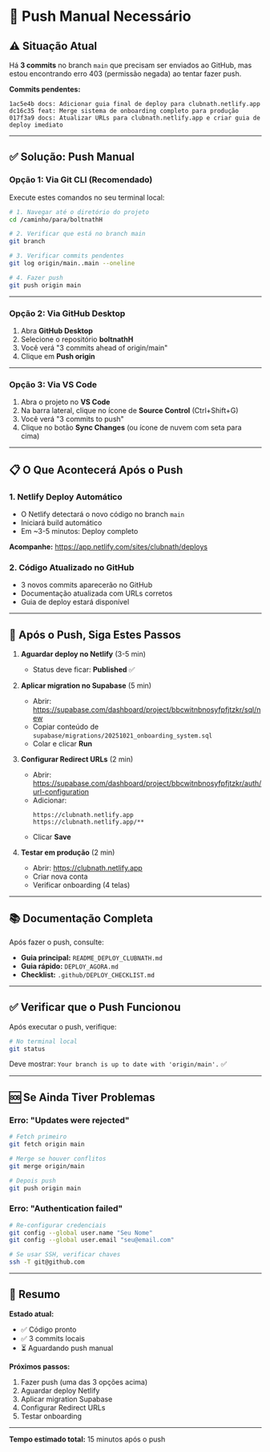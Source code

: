 # 🔄 Push Manual Necessário

## ⚠️ Situação Atual

Há **3 commits** no branch `main` que precisam ser enviados ao GitHub, mas estou encontrando erro 403 (permissão negada) ao tentar fazer push.

**Commits pendentes:**
```
1ac5e4b docs: Adicionar guia final de deploy para clubnath.netlify.app
dc16c35 feat: Merge sistema de onboarding completo para produção
017f3a9 docs: Atualizar URLs para clubnath.netlify.app e criar guia de deploy imediato
```

---

## ✅ Solução: Push Manual

### Opção 1: Via Git CLI (Recomendado)

Execute estes comandos no seu terminal local:

```bash
# 1. Navegar até o diretório do projeto
cd /caminho/para/boltnathH

# 2. Verificar que está no branch main
git branch

# 3. Verificar commits pendentes
git log origin/main..main --oneline

# 4. Fazer push
git push origin main
```

---

### Opção 2: Via GitHub Desktop

1. Abra **GitHub Desktop**
2. Selecione o repositório **boltnathH**
3. Você verá "3 commits ahead of origin/main"
4. Clique em **Push origin**

---

### Opção 3: Via VS Code

1. Abra o projeto no **VS Code**
2. Na barra lateral, clique no ícone de **Source Control** (Ctrl+Shift+G)
3. Você verá "3 commits to push"
4. Clique no botão **Sync Changes** (ou ícone de nuvem com seta para cima)

---

## 📋 O Que Acontecerá Após o Push

### 1. Netlify Deploy Automático
- O Netlify detectará o novo código no branch `main`
- Iniciará build automático
- Em ~3-5 minutos: Deploy completo

**Acompanhe:** https://app.netlify.com/sites/clubnath/deploys

### 2. Código Atualizado no GitHub
- 3 novos commits aparecerão no GitHub
- Documentação atualizada com URLs corretos
- Guia de deploy estará disponível

---

## 🎯 Após o Push, Siga Estes Passos

1. **Aguardar deploy no Netlify** (3-5 min)
   - Status deve ficar: **Published** ✅

2. **Aplicar migration no Supabase** (5 min)
   - Abrir: https://supabase.com/dashboard/project/bbcwitnbnosyfpfjtzkr/sql/new
   - Copiar conteúdo de `supabase/migrations/20251021_onboarding_system.sql`
   - Colar e clicar **Run**

3. **Configurar Redirect URLs** (2 min)
   - Abrir: https://supabase.com/dashboard/project/bbcwitnbnosyfpfjtzkr/auth/url-configuration
   - Adicionar:
     ```
     https://clubnath.netlify.app
     https://clubnath.netlify.app/**
     ```
   - Clicar **Save**

4. **Testar em produção** (2 min)
   - Abrir: https://clubnath.netlify.app
   - Criar nova conta
   - Verificar onboarding (4 telas)

---

## 📚 Documentação Completa

Após fazer o push, consulte:

- **Guia principal:** `README_DEPLOY_CLUBNATH.md`
- **Guia rápido:** `DEPLOY_AGORA.md`
- **Checklist:** `.github/DEPLOY_CHECKLIST.md`

---

## ✅ Verificar que o Push Funcionou

Após executar o push, verifique:

```bash
# No terminal local
git status
```

Deve mostrar: `Your branch is up to date with 'origin/main'.` ✅

---

## 🆘 Se Ainda Tiver Problemas

### Erro: "Updates were rejected"

```bash
# Fetch primeiro
git fetch origin main

# Merge se houver conflitos
git merge origin/main

# Depois push
git push origin main
```

### Erro: "Authentication failed"

```bash
# Re-configurar credenciais
git config --global user.name "Seu Nome"
git config --global user.email "seu@email.com"

# Se usar SSH, verificar chaves
ssh -T git@github.com
```

---

## 🎉 Resumo

**Estado atual:**
- ✅ Código pronto
- ✅ 3 commits locais
- ⏳ Aguardando push manual

**Próximos passos:**
1. Fazer push (uma das 3 opções acima)
2. Aguardar deploy Netlify
3. Aplicar migration Supabase
4. Configurar Redirect URLs
5. Testar onboarding

---

**Tempo estimado total:** 15 minutos após o push
